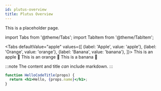 ```yaml
---
id: plutus-overview
title: Plutus Overview
--- 
```


This is a placeholder page.

import Tabs from '@theme/Tabs';
import TabItem from '@theme/TabItem';

<Tabs
  defaultValue="apple"
  values={[
    {label: 'Apple', value: 'apple'},
    {label: 'Orange', value: 'orange'},
    {label: 'Banana', value: 'banana'},
  ]}>
  <TabItem value="apple">This is an apple 🍎</TabItem>
  <TabItem value="orange">This is an orange 🍊</TabItem>
  <TabItem value="banana">This is a banana 🍌</TabItem>
</Tabs>

:::note
The content and title *can* include markdown.
:::

```jsx title="/src/components/HelloCodeTitle.js"
function HelloCodeTitle(props) {
  return <h1>Hello, {props.name}</h1>;
}
```